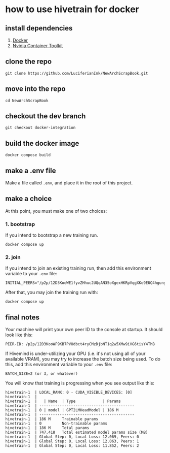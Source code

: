 # how to use hivetrain for docker

## install dependencies

1. [Docker](https://docs.docker.com/engine/install/)
2. [Nvidia Container Toolkit](https://docs.nvidia.com/datacenter/cloud-native/container-toolkit/latest/install-guide.html)

## clone the repo
```
git clone https://github.com/LuciferianInk/NewArchScrapBook.git
```

## move into the repo
```
cd NewArchScrapBook
```

## checkout the dev branch
```
git checkout docker-integration
```

## build the docker image
```
docker compose build
```

## make a .env file
Make a file called `.env`, and place it in the root of this project.

## make a choice
At this point, you must make one of two choices:

### 1. bootstrap
If you intend to bootstrap a new training run.
```
docker compose up
```

### 2. join
If you intend to join an existing training run, then add this environment variable to your `.env` file:
```
INITIAL_PEERS="/p2p/12D3KooWE1fyvZHhuc2UQqAN35oXgexHKRpVqgXKo9EUQ4hguny9"
```
After that, you may join the training run with:
```
docker compose up
```

## final notes

Your machine will print your own peer ID to the console at startup. It should look like this:
```
PEER-ID: /p2p/12D3KooWF9KB7PVUdbct4ryCMzDjbNT1q2w5XMw9iVG6tisY4ThB
```
If Hivemind is under-utilizing your GPU (i.e. it's not using all of your available VRAM), you may try to increase the batch size being used. To do this, add this environment variable to your `.env` file:
```
BATCH_SIZE=2 (or 3, or whatever)
```
You will know that training is progressing when you see output like this:
```
hivetrain-1  | LOCAL_RANK: 0 - CUDA_VISIBLE_DEVICES: [0]
hivetrain-1  | 
hivetrain-1  |   | Name  | Type            | Params
hivetrain-1  | ------------------------------------------
hivetrain-1  | 0 | model | GPT2LMHeadModel | 186 M 
hivetrain-1  | ------------------------------------------
hivetrain-1  | 186 M     Trainable params
hivetrain-1  | 0         Non-trainable params
hivetrain-1  | 186 M     Total params
hivetrain-1  | 747.418   Total estimated model params size (MB)
hivetrain-1  | Global Step: 0, Local Loss: 12.069, Peers: 0
hivetrain-1  | Global Step: 0, Local Loss: 12.063, Peers: 1
hivetrain-1  | Global Step: 0, Local Loss: 11.852, Peers: 2
```